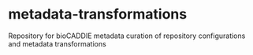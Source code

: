 # metadata-transformations
Repository for bioCADDIE metadata curation of repository configurations and metadata transformations

